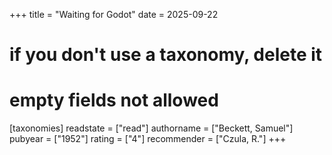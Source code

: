 +++
title = "Waiting for Godot"
date = 2025-09-22
# if you don't use a taxonomy, delete it
# empty fields not allowed
[taxonomies]
  readstate = ["read"]
  authorname = ["Beckett, Samuel"]
  pubyear = ["1952"]
  rating = ["4"]
  recommender = ["Czula, R."]
+++

